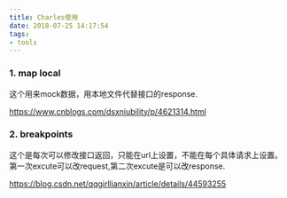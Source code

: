 ```yaml
---
title: Charles使用
date: 2018-07-25 14:17:54
tags:
- tools
---
```


### 1. map local
这个用来mock数据，用本地文件代替接口的response.

https://www.cnblogs.com/dsxniubility/p/4621314.html

### 2. breakpoints
这个是每次可以修改接口返回，只能在url上设置，不能在每个具体请求上设置。第一次excute可以改request,第二次excute是可以改response.

https://blog.csdn.net/qqgirllianxin/article/details/44593255
<!-- more -->

